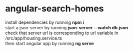 # angular-search-homes
install dependencies by running **npm i** <br />
start a json-server by running **json-server --watch db.json** <br />
check that server url is corresponding to url variable in /src/app/housing.service.ts <br />
then start angular app by running **ng serve**
